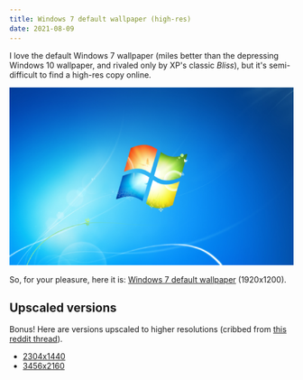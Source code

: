 ```yaml
---
title: Windows 7 default wallpaper (high-res)
date: 2021-08-09
---
```

I love the default Windows 7 wallpaper (miles better than the depressing Windows 10 wallpaper, and rivaled only by XP's classic *Bliss*), but it's semi-difficult to find a high-res copy online.

[![](windows-7-default-wallpaper_thumb.png)](windows-7-default-wallpaper.png)

So, for your pleasure, here it is: [Windows 7 default wallpaper](windows-7-default-wallpaper.png) (1920x1200).

## Upscaled versions
Bonus! Here are versions upscaled to higher resolutions (cribbed from [this reddit thread](https://www.reddit.com/r/windows/comments/8h9v95/does_anyone_have_the_original_windows_7_wallpaper/dyirxax/?utm_source=reddit&utm_medium=web2x&context=3)).

- [2304x1440](windows-7-default-wallpaper_2304x1440.png)
- [3456x2160](windows-7-default-wallpaper_3456x2160.png)
